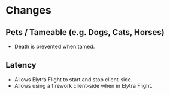 # Changes

## Pets / Tameable (e.g. Dogs, Cats, Horses)

- Death is prevented when tamed.

## Latency

- Allows Elytra Flight to start and stop client-side.
- Allows using a firework client-side when in Elytra Flight.
